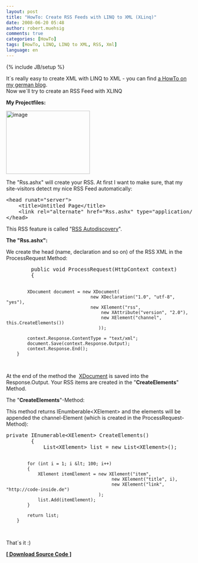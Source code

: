 ```yaml
---
layout: post
title: "HowTo: Create RSS Feeds with LINQ to XML (XLinq)"
date: 2008-06-20 05:48
author: robert.muehsig
comments: true
categories: [HowTo]
tags: [HowTo, LINQ, LINQ to XML, RSS, Xml]
language: en
---
```

{% include JB/setup %}
<p>It&#180;s really easy to create XML with LINQ to XML - you can find <a href="{{BASE_PATH}}/2008/02/28/howto-linq-to-xml-daten-schreiben/">a HowTo on my german blog</a>.     <br />Now we&#180;ll try to create an RSS Feed with XLINQ</p>
<p><strong>My Projectfiles:</strong></p>
<p><a href="{{BASE_PATH}}/assets/wp-images-en/image27.png"><img style="border-top-width: 0px; border-left-width: 0px; border-bottom-width: 0px; border-right-width: 0px" height="171" alt="image" src="{{BASE_PATH}}/assets/wp-images-en/image-thumb27.png" width="227" border="0" /></a> </p>
<p>The &quot;Rss.ashx&quot; will create your RSS. At first I want to make sure, that my site-visitors detect my nice RSS Feed automatically:    <br /></p>  <div class="wlWriterSmartContent" id="scid:812469c5-0cb0-4c63-8c15-c81123a09de7:c0c0a456-a1a6-4592-8a52-4ee9d7e0de23" style="padding-right: 0px; display: inline; padding-left: 0px; float: none; padding-bottom: 0px; margin: 0px; padding-top: 0px">
<pre name="code" class="c#">&lt;head runat="server"&gt;
    &lt;title&gt;Untitled Page&lt;/title&gt;
    &lt;link rel="alternate" href="Rss.ashx" type="application/rss+xml" title="" id="rss" /&gt;
&lt;/head&gt;
</pre>
</div>





<p>This RSS feature is called &quot;<a href="http://www.rssboard.org/rss-autodiscovery">RSS Autodiscovery</a>&quot;.</p>

<p><strong>The &quot;Rss.ashx&quot;:</strong></p>

<p>We create the head (name, declaration and so on) of the RSS XML in the ProcessRequest Method:</p>




<div class="wlWriterSmartContent" id="scid:812469c5-0cb0-4c63-8c15-c81123a09de7:d1392f9b-f8ff-47ee-840a-e012854da8ce" style="padding-right: 0px; display: inline; padding-left: 0px; float: none; padding-bottom: 0px; margin: 0px; padding-top: 0px">
<pre name="code" class="c#">        public void ProcessRequest(HttpContext context)
        {

            XDocument document = new XDocument(
                                    new XDeclaration("1.0", "utf-8", "yes"),
                                    new XElement("rss",
                                        new XAttribute("version", "2.0"),
                                        new XElement("channel", this.CreateElements())
                                       ));

            context.Response.ContentType = "text/xml";
            document.Save(context.Response.Output);
            context.Response.End();
        }
</pre>
</div>





<p>At the end of the method the&#160; <a href="http://msdn.microsoft.com/en-us/library/system.xml.linq.xdocument.aspx">XDocument</a> is saved into the Response.Output. Your RSS items are created in the &quot;<strong>CreateElements</strong>&quot; Method.</p>

<p>The &quot;<strong>CreateElements</strong>&quot;-Method:</p>

<p>This method returns IEnumberable&lt;XElement&gt; and the elements will be appended the channel-Element (which is created in the ProcessRequest-Method):</p>




<div class="wlWriterSmartContent" id="scid:812469c5-0cb0-4c63-8c15-c81123a09de7:7dd90de0-4ead-49a7-8870-9405b21dbccb" style="padding-right: 0px; display: inline; padding-left: 0px; float: none; padding-bottom: 0px; margin: 0px; padding-top: 0px">
<pre name="code" class="c#">private IEnumerable&lt;XElement&gt; CreateElements()
        {
            List&lt;XElement&gt; list = new List&lt;XElement&gt;();

            for (int i = 1; i &lt; 100; i++)
            {
                XElement itemElement = new XElement("item",
                                            new XElement("title", i),
                                            new XElement("link", "http://code-inside.de")
                                       );
                list.Add(itemElement);
            }

            return list;
        }
</pre>
</div>





<p>That&#180;s it :)</p>

<p><strong><a href="{{BASE_PATH}}/assets/files/democode/xlinqrss/xlinqrss.zip">[ Download Source Code ]</a></strong></p>
